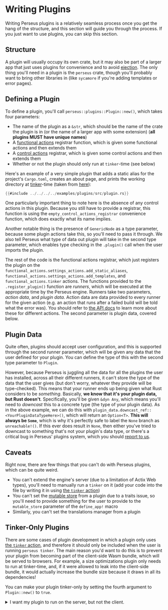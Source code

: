 # Writing Plugins

Writing Perseus plugins is a relatively seamless process once you get the hang of the structure, and this section will guide you through the process. If you just want to use plugins, you can skip this section.

## Structure

A plugin will usually occupy its own crate, but it may also be part of a larger app that just uses plugins for convenience and to avoid [ejection](:ejecting). The only thing you'll need in a plugin is the `perseus` crate, though you'll probably want to bring other libraries in (like `sycamore` if you're adding templates or error pages).

## Defining a Plugin

To define a plugin, you'll call `perseus::plugins::Plugin::new()`, which takes four parameters:

-   The name of the plugin as a `&str`, which should be the name of the crate the plugin is in (or the name of a larger app with some extension) (**all plugins MUST have unique names**)
-   A [functional actions](:plugins/functional) registrar function, which is given some functional actions and then extends them
-   A [control actions](:plugins/control) registrar, which is given some control actions and then extends them
-   Whether or not the plugin should only run at `tinker`-time (see below)

Here's an example of a very simple plugin that adds a static alias for the project's `Cargo.toml`, creates an about page, and prints the working directory at [tinker](:plugins/tinker)-time (taken from [here](https://github.com/arctic-hen7/perseus/blob/main/examples/plugins/src/plugin.rs)):

```rust
{{#include ../../../../examples/plugins/src/plugin.rs}}
```

One particularly important thing to note here is the absence of any control actions in this plugin. Because you still have to provide a registrar, this function is using the `empty_control_actions_registrar` convenience function, which does exactly what its name implies.

Another notable thing is the presence of `GenericNode` as a type parameter, because some plugin actions take this, so you'll need to pass it through. We also tell Perseus what type of data out plugin will take in the second type parameter, which enables type checking in the `.plugin()` call when the user imports the plugin.

The rest of the code is the functional actions registrar, which just registers the plugin on the `functional_actions.settings_actions.add_static_aliases`, `functional_actions.settings_actions.add_templates`, and `functional_actions.tinker` actions. The functions provided to the `.register_plugin()` function are _runners_, which will be executed at the appropriate time by the Perseus engine. Runners take two parameters, _action data_, and _plugin data_. Action data are data provided to every runner for the given action (e.g. an action that runs after a failed build will be told what the error was). You should refer to [the API docs](https://docs.rs/perseus) to learn more about these for different actions. The second parameter is plugin data, covered below.

## Plugin Data

Quite often, plugins should accept user configuration, and this is supported through the second runner parameter, which will be given any data that the user defined for your plugin. You can define the type of this with the second type parameter to `Plugin`.

However, because Perseus is juggling all the data for all the plugins the user has installed, across all their different runners, it can't store the type of the data that the user gives (but don't worry, whatever they provide will be type-checked). This means that your runner ends up being given what Rust considers to be _something_. Basically, **we know that it's your plugin data, but Rust doesn't**. Specifically, you'll be given `&dyn Any`, which means you'll need to _downcast_ this to a concrete type (the type of your plugin data). As in the above example, we can do this with `plugin_data.downcast_ref::<YourPluginDataTypeHere>()`, which will return an `Option<T>`. **This will always be `Some`**, which is why it's perfectly safe to label the `None` branch as `unreachable!()`. If this ever does result in `None`, then either you've tried to downcast to something that's not your plugin's data type, or there's a critical bug in Perseus' plugins system, which you should [report to us](https://github.com/arctic-hen7/perseus/issues/new/choose).

## Caveats

Right now, there are few things that you can't do with Perseus plugins, which can be quite weird.

-   You can't extend the engine's server (due to a limitation of Actix Web types), you'll need to manually run a `tinker` on it (add your code into the file by writing it in using [the `tinker` action](:plugins/tinker))
-   You can't set the [mutable store](:stores) from a plugin due to a traits issue, so you'll need to provide something for the user to provide to the `mutable_store` parameter of the `define_app!` macro
-   Similarly, you can't set the translations manager from a plugin

## Tinker-Only Plugins

There are some cases of plugin development in which a plugin only uses [the `tinker` action](:plugins/tinker), and therefore it should only be included when the user is running `perseus tinker`. The main reason you'd want to do this is to prevent your plugin from becoming part of the client-side Wasm bundle, which will be served to browsers. For example, a size optimizations plugin only needs to run at tinker-time, and, if it were allowed to leak into the client-side bundle, it would actually increase the bundle size because it draws in all its dependencies!

You can make your plugin tinker-only by setting the fourth argument to `Plugin::new()` to `true`.

<details>
<summary>I want my plugin to run on the server, but not the client.</summary>

You should make it a tinker-only plugin. As a technicality, tinker-only plugins will actually run on the server and in the build process in addition to the `tinker` process. They just won't run on the client. Be warned though: a future release may well change this.

</details>
